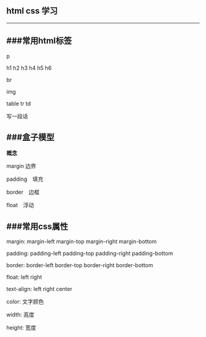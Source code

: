 ## html css 学习
---

###常用html标签
---

p

h1 h2 h3 h4 h5 h6

br

img

table tr td

写一段话　

###盒子模型
---

__概念__ 

margin 边界 

padding　填充

border　边框

float　浮动
　

###常用css属性
---

margin:  margin-left margin-top margin-right margin-bottom

padding: padding-left padding-top padding-right padding-bottom

border:  border-left border-top border-right border-bottom

float:  left right 

text-align: left right  center

color: 文字颜色

width: 高度

height: 宽度
